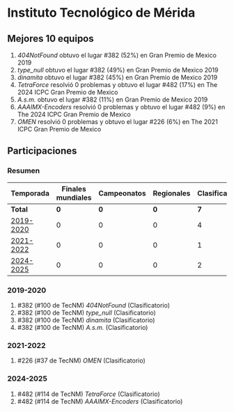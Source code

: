 # Instituto Tecnológico de Mérida

## Mejores 10 equipos

1. _404NotFound_ obtuvo el lugar #382 (52%) en Gran Premio de Mexico 2019
1. _type_null_ obtuvo el lugar #382 (49%) en Gran Premio de Mexico 2019
1. _dinamita_ obtuvo el lugar #382 (45%) en Gran Premio de Mexico 2019
1. _TetraForce_ resolvió 0 problemas y obtuvo el lugar #482 (17%) en The 2024 ICPC Gran Premio de Mexico
1. _A.s.m._ obtuvo el lugar #382 (11%) en Gran Premio de Mexico 2019
1. _AAAIMX-Encoders_ resolvió 0 problemas y obtuvo el lugar #482 (9%) en The 2024 ICPC Gran Premio de Mexico
1. _OMEN_ resolvió 0 problemas y obtuvo el lugar #226 (6%) en The 2021 ICPC Gran Premio de Mexico

## Participaciones

### Resumen

| Temporada | Finales mundiales | Campeonatos | Regionales | Clasificatorios | Equipos |
| --- | --- | --- | --- | --- | --- |
| **Total** | **0** | **0** | **0** | **7** | **7** |
| [2019-2020](#2019-2020) | 0 | 0 | 0 | 4 | 4 |
| [2021-2022](#2021-2022) | 0 | 0 | 0 | 1 | 1 |
| [2024-2025](#2024-2025) | 0 | 0 | 0 | 2 | 2 |

### 2019-2020

1. #382 (#100 de TecNM) _404NotFound_ (Clasificatorio)
1. #382 (#100 de TecNM) _type_null_ (Clasificatorio)
1. #382 (#100 de TecNM) _dinamita_ (Clasificatorio)
1. #382 (#100 de TecNM) _A.s.m._ (Clasificatorio)

### 2021-2022

1. #226 (#37 de TecNM) _OMEN_ (Clasificatorio)

### 2024-2025

1. #482 (#114 de TecNM) _TetraForce_ (Clasificatorio)
1. #482 (#114 de TecNM) _AAAIMX-Encoders_ (Clasificatorio)



